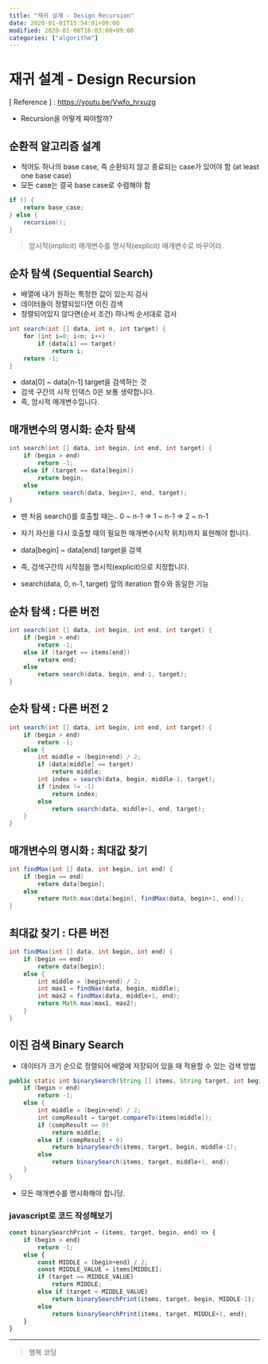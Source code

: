 ```yaml
---
title: "재귀 설계 - Design Recursion"
date: 2020-01-01T15:54:01+09:00
modified: 2020-01-08T16:03:00+09:00
categories: ["algorithm"]
---
```


# 재귀 설계 - Design Recursion

[ Reference ] : <https://youtu.be/Vwfo_hrxuzg>

- Recursion을 어떻게 짜야할까?

## 순환적 알고리즘 설계

- 적어도 하나의 base case, 즉 순환되지 않고 종료되는 case가 있어야 함 (at least one base case)
- 모든 case는 결국 base case로 수렴해야 함

```java
if () {
    return base_case;
} else {
    recursion();
}
```

> 암시적(implicit) 매개변수를
명시적(explicit) 매개변수로 바꾸어라.

## 순차 탐색 (Sequential Search)

- 배열에 내가 원하는 특정한 값이 있는지 검사
- 데이터들이 정렬되있다면 이진 검색
- 정렬되어있지 않다면(순서 조건) 하나씩 순서대로 검사

```java
int search(int [] data, int n, int target) {
    for (int i=0; i<n; i++)
        if (data[i] == target)
            return i;
    return -1;
}
```

- data[0] ~ data[n-1] target을 검색하는 것
- 검색 구간의 시작 인덱스 0은 보통 생략합니다.
- 즉, 암시적 매개변수입니다.

## 매개변수의 명시화: 순차 탐색

```java
int search(int [] data, int begin, int end, int target) {
    if (begin > end)
        return -1;
    else if (target == data[begin])
        return begin;
    else
        return search(data, begin+1, end, target);
}
```

- 맨 처음 search()를 호출할 때는.. 0 ~ n-1 => 1 ~ n-1 => 2 ~ n-1
- 자기 자신을 다시 호출할 때의 필요한 매개변수(시작 위치)까지 표현해야 합니다. 

- data[begin] ~ data[end] target을 검색
- 즉, 검색구간의 시작점을 명시적(explicit)으로 지정합니다.
- search(data, 0, n-1, target) 앞의 iteration 함수와 동일한 기능

## 순차 탐색 : 다른 버전

```java
int search(int [] data, int begin, int end, int target) {
    if (begin > end)
        return -1;
    else if (target == items[end])
        return end;
    else
        return search(data, begin, end-1, target);
}
```

## 순차 탐색 : 다른 버전 2

```java
int search(int [] data, int begin, int end, int target) {
    if (begin > end)
        return -1;
    else {
        int middle = (begin+end) / 2;
        if (data[middle] == target)
            return middle;
        int index = search(data, begin, middle-1, target);
        if (index != -1)
            return index;
        else
            return search(data, middle+1, end, target);
    }
}
```

## 매개변수의 명시화 : 최대값 찾기

```java
int findMax(int [] data, int begin, int end) {
    if (begin == end)
        return data[begin];
    else
        return Math.max(data[begin], findMax(data, begin+1, end));
}
```

## 최대값 찾기 : 다른 버전

```java
int findMax(int [] data, int begin, int end) {
    if (begin == end)
        return data[begin];
    else {
        int middle = (begin+end) / 2;
        int max1 = findNax(data, begin, middle);
        int max2 = findMax(data, middle+1, end);
        return Math.max(max1, max2);
    }
}
```

## 이진 검색 Binary Search

- 데이터가 크기 순으로 정렬되어 배열에 저장되어 있을 때 적용할 수 있는 검색 방법

```java
public static int binarySearch(String [] items, String target, int begin, int end) {
    if (begin > end)
        return -1;
    else {
        int middle = (begin+end) / 2;
        int compResult = target.compareTo(items[middle]);
        if (compResult == 0)
            return middle;
        else if (compResult < 0)
            return binarySearch(items, target, begin, middle-1);
        else
            return binarySearch(items, target, middle+1, end);
    }
}
```

- 모든 매개변수를 명시화해야 합니당.

### javascript로 코드 작성해보기

```js
const binarySearchPrint = (items, target, begin, end) => {
    if (begin > end)
        return -1;
    else {
        const MIDDLE = (begin+end) / 2;
        const MIDDLE_VALUE = items[MIDDLE];
        if (target == MIDDLE_VALUE)
            return MIDDLE;
        else if (target < MIDDLE_VALUE)
            return binarySearchPrint(items, target, begin, MIDDLE-1);
        else
            return binarySearchPrint(items, target, MIDDLE+1, end);
    }
}
```

---

> 행복 코딩
